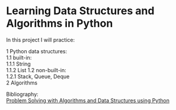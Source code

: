 # Learning Data Structures and Algorithms in Python

In this project I will practice:

1 Python data structures:  
    1.1 built-in:  
       1.1.1 String  
       1.1.2 List
    1.2 non-built-in:  
        1.2.1 Stack, Queue, Deque  
2 Algorithms  

Bibliography:  
[Problem Solving with Algorithms and Data Structures using Python](https://runestone.academy/runestone/books/published/pythonds/index.html)





